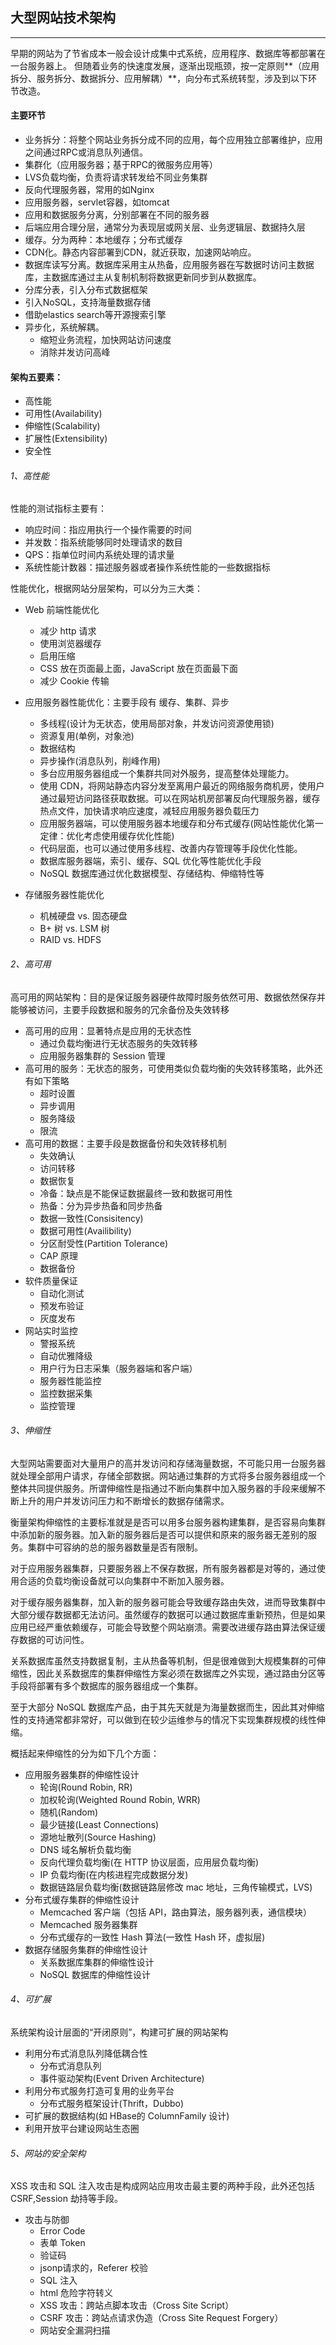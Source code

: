 ## 大型网站技术架构

---

早期的网站为了节省成本一般会设计成集中式系统，应用程序、数据库等都部署在一台服务器上。
但随着业务的快速度发展，逐渐出现瓶颈，按一定原则**（应用拆分、服务拆分、数据拆分、应用解耦）**，向分布式系统转型，涉及到以下环节改造。

#### 主要环节


* 	业务拆分：将整个网站业务拆分成不同的应用，每个应用独立部署维护，应用之间通过RPC或消息队列通信。
* 	集群化（应用服务器；基于RPC的微服务应用等）
* 	LVS负载均衡，负责将请求转发给不同业务集群
* 	反向代理服务器，常用的如Nginx
* 	应用服务器，servlet容器，如tomcat
* 	应用和数据服务分离，分别部署在不同的服务器
* 	后端应用合理分层，通常分为表现层或网关层、业务逻辑层、数据持久层
* 	缓存。分为两种：本地缓存；分布式缓存
*   CDN化。静态内容部署到CDN，就近获取，加速网站响应。
*   数据库读写分离。数据库采用主从热备，应用服务器在写数据时访问主数据库，主数据库通过主从复制机制将数据更新同步到从数据库。
*   分库分表，引入分布式数据框架
*   引入NoSQL，支持海量数据存储
*   借助elastics search等开源搜索引擎
*   异步化，系统解耦。
    * 缩短业务流程，加快网站访问速度
    * 消除并发访问高峰



#### 架构五要素：

* 高性能
* 可用性(Availability)
* 伸缩性(Scalability)
* 扩展性(Extensibility)
* 安全性


###### 1、高性能

性能的测试指标主要有：

  * 响应时间：指应用执行一个操作需要的时间
  * 并发数：指系统能够同时处理请求的数目
  * QPS：指单位时间内系统处理的请求量
  * 系统性能计数器：描述服务器或者操作系统性能的一些数据指标


性能优化，根据网站分层架构，可以分为三大类：

 * Web 前端性能优化
    * 减少 http 请求
    * 使用浏览器缓存
    * 启用压缩
    * CSS 放在页面最上面，JavaScript 放在页面最下面
    * 减少 Cookie 传输

*  应用服务器性能优化：主要手段有 缓存、集群、异步
    * 多线程(设计为无状态，使用局部对象，并发访问资源使用锁)
    * 资源复用(单例，对象池)
    * 数据结构
    * 异步操作(消息队列，削峰作用)
    * 多台应用服务器组成一个集群共同对外服务，提高整体处理能力。
    * 使用 CDN，将网站静态内容分发至离用户最近的网络服务商机房，使用户通过最短访问路径获取数据。可以在网站机房部署反向代理服务器，缓存热点文件，加快请求响应速度，减轻应用服务器负载压力
    * 应用服务器端，可以使用服务器本地缓存和分布式缓存(网站性能优化第一定律：优化考虑使用缓存优化性能)
    * 代码层面，也可以通过使用多线程、改善内存管理等手段优化性能。
    * 数据库服务器端，索引、缓存、SQL 优化等性能优化手段
    * NoSQL 数据库通过优化数据模型、存储结构、伸缩特性等
 
 * 存储服务器性能优化
      * 机械硬盘 vs. 固态硬盘
      * B+ 树 vs. LSM 树
      * RAID vs. HDFS


###### 2、高可用

高可用的网站架构：目的是保证服务器硬件故障时服务依然可用、数据依然保存并能够被访问，主要手段数据和服务的冗余备份及失效转移

  * 高可用的应用：显著特点是应用的无状态性
      * 通过负载均衡进行无状态服务的失效转移
      * 应用服务器集群的 Session 管理
  * 高可用的服务：无状态的服务，可使用类似负载均衡的失效转移策略，此外还有如下策略
      * 超时设置
      * 异步调用
      * 服务降级
      * 限流
  * 高可用的数据：主要手段是数据备份和失效转移机制
      * 失效确认
      * 访问转移
      * 数据恢复
      * 冷备：缺点是不能保证数据最终一致和数据可用性
      * 热备：分为异步热备和同步热备
      * 数据一致性(Consisitency)
      * 数据可用性(Availibility)
      * 分区耐受性(Partition Tolerance)
      * CAP 原理
      * 数据备份
  * 软件质量保证
      * 自动化测试
      * 预发布验证
      * 灰度发布
  * 网站实时监控
      * 警报系统
      * 自动优雅降级
      * 用户行为日志采集（服务器端和客户端）
      * 服务器性能监控
      * 监控数据采集
      * 监控管理

###### 3、伸缩性


大型网站需要面对大量用户的高并发访问和存储海量数据，不可能只用一台服务器就处理全部用户请求，存储全部数据。网站通过集群的方式将多台服务器组成一个整体共同提供服务。所谓伸缩性是指通过不断向集群中加入服务器的手段来缓解不断上升的用户并发访问压力和不断增长的数据存储需求。

衡量架构伸缩性的主要标准就是是否可以用多台服务器构建集群，是否容易向集群中添加新的服务器。加入新的服务器后是否可以提供和原来的服务器无差别的服务。集群中可容纳的总的服务器数量是否有限制。

对于应用服务器集群，只要服务器上不保存数据，所有服务器都是对等的，通过使用合适的负载均衡设备就可以向集群中不断加入服务器。

对于缓存服务器集群，加入新的服务器可能会导致缓存路由失效，进而导致集群中大部分缓存数据都无法访问。虽然缓存的数据可以通过数据库重新预热，但是如果应用已经严重依赖缓存，可能会导致整个网站崩溃。需要改进缓存路由算法保证缓存数据的可访问性。

关系数据库虽然支持数据复制，主从热备等机制，但是很难做到大规模集群的可伸缩性，因此关系数据库的集群伸缩性方案必须在数据库之外实现，通过路由分区等手段将部署有多个数据库的服务器组成一个集群。

至于大部分 NoSQL 数据库产品，由于其先天就是为海量数据而生，因此其对伸缩性的支持通常都非常好，可以做到在较少运维参与的情况下实现集群规模的线性伸缩。

概括起来伸缩性的分为如下几个方面：

  * 应用服务器集群的伸缩性设计
      * 轮询(Round Robin, RR)
      * 加权轮询(Weighted Round Robin, WRR)
      * 随机(Random)
      * 最少链接(Least Connections)
      * 源地址散列(Source Hashing)
      * DNS 域名解析负载均衡
      * 反向代理负载均衡(在 HTTP 协议层面，应用层负载均衡)
      * IP 负载均衡(在内核进程完成数据分发)
      * 数据链路层负载均衡(数据链路层修改 mac 地址，三角传输模式，LVS)
  * 分布式缓存集群的伸缩性设计
      * Memcached 客户端（包括 API，路由算法，服务器列表，通信模块）
      * Memcached 服务器集群
      * 分布式缓存的一致性 Hash 算法(一致性 Hash 环，虚拟层)
  * 数据存储服务集群的伸缩性设计
      * 关系数据库集群的伸缩性设计
      * NoSQL 数据库的伸缩性设计

###### 4、可扩展

系统架构设计层面的“开闭原则”，构建可扩展的网站架构

  * 利用分布式消息队列降低耦合性
  	  * 分布式消息队列
      * 事件驱动架构(Event Driven Architecture)
  * 利用分布式服务打造可复用的业务平台
      * 分布式服务框架设计(Thrift，Dubbo)
  * 可扩展的数据结构(如 HBase的 ColumnFamily 设计)
  * 利用开放平台建设网站生态圈

###### 5、网站的安全架构

XSS 攻击和 SQL 注入攻击是构成网站应用攻击最主要的两种手段，此外还包括 CSRF,Session 劫持等手段。
  
  * 攻击与防御
      * Error Code
      * 表单 Token
      * 验证码
      * jsonp请求的，Referer 校验
      * SQL 注入
      * html 危险字符转义
      * XSS 攻击：跨站点脚本攻击（Cross Site Script）
      * CSRF 攻击：跨站点请求伪造（Cross Site  Request Forgery）
      * 网站安全漏洞扫描

 